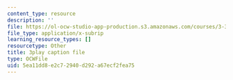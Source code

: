 ```yaml
---
content_type: resource
description: ''
file: https://ol-ocw-studio-app-production.s3.amazonaws.com/courses/3-320-atomistic-computer-modeling-of-materials-sma-5107-spring-2005/5ea11dd8e2c72940d292a67ecf2fea75_K8qD73y8jag.srt
file_type: application/x-subrip
learning_resource_types: []
resourcetype: Other
title: 3play caption file
type: OCWFile
uid: 5ea11dd8-e2c7-2940-d292-a67ecf2fea75
---
```

